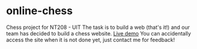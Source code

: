 # online-chess
Chess project for NT208 - UIT
The task is to build a web (that's it!) and our team has decided to build a chess website. [Live demo](https://harrylee02.github.io/online-chess)
You can accidentally access the site when it is not done yet, just contact me for feedback!

